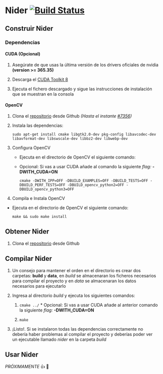 # Nider [![Build Status](https://travis-ci.org/capgadsx/Nider.svg?branch=master)](https://travis-ci.org/capgadsx/Nider)

## Construir Nider

### Dependencias

#### CUDA (Opcional)

1. Asegúrate de que usas la última versión de los drivers oficiales de nvidia **(version >= 365.35)**

2. Descarga el [CUDA Toolkit 8 ](https://developer.nvidia.com/cuda-downloads)

3. Ejecuta el fichero descargado y sigue las instrucciones de instalación que se muestran en la consola

#### OpenCV

1. Clona el [repositorio](https://github.com/opencv/opencv/tree/e0435d3b8a871b54f9a78bb8662e47e47c36b05c) desde Github *(Hasta el instante [#7356](https://github.com/opencv/opencv/pull/7356))*

2. Instala las dependencias:

    ``sudo apt-get install cmake libgtk2.0-dev pkg-config libavcodec-dev libavformat-dev libswscale-dev libbz2-dev libwebp-dev``

3. Configura OpenCV
	* Ejecuta en el directorio de OpenCV el siguiente comando:
	* Opcional: Si vas a usar CUDA añade al comando la siguiente *flag:* **-DWITH_CUDA=ON**

      ``cmake -DWITH_IPP=OFF -DBUILD_EXAMPLES=OFF -DBUILD_TESTS=OFF -DBUILD_PERF_TESTS=OFF -DBUILD_opencv_python2=OFF -DBUILD_opencv_python3=OFF``

4. Compila e Instala OpenCV
  * Ejecuta en el directorio de OpenCV el siguiente comando:

      ``make && sudo make install``

## Obtener Nider

1. Clona el [repositorio](https://github.com/capgadsx/nider) desde Github

## Compilar Nider

1. Un consejo para mantener el orden en el directorio es crear dos carpetas: **build** y **data**, en *build* se almacenaran los ficheros necesarios para compilar el proyecto y en *data* se almacenaran los datos necesarios para ejecutarlo

2. Ingresa al directorio *build* y ejecuta los siguientes comandos:

      1. ``cmake ../``
        * Opcional: Si vas a usar CUDA añade al anterior comando la siguiente *flag:* **-DWITH_CUDA=ON**

      2. ``make``

3. ¡Listo!. Si se instalaron todas las dependencias correctamente no debería haber problemas al compilar el proyecto y deberías poder ver un ejecutable llamado *nider* en la carpeta *build*

## Usar Nider

*PRÓXIMAMENTE* :+1: :tada:
